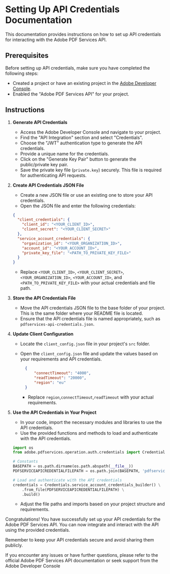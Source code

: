 # Setting Up API Credentials Documentation

This documentation provides instructions on how to set up API credentials for interacting with the Adobe PDF Services API.

## Prerequisites
Before setting up API credentials, make sure you have completed the following steps:
- Created a project or have an existing project in the [Adobe Developer Console](https://console.adobe.io/).
- Enabled the "Adobe PDF Services API" for your project.

## Instructions

1. **Generate API Credentials**
   - Access the Adobe Developer Console and navigate to your project.
   - Find the "API Integration" section and select "Credentials".
   - Choose the "JWT" authentication type to generate the API credentials.
   - Provide a unique name for the credentials.
   - Click on the "Generate Key Pair" button to generate the public/private key pair.
   - Save the private key file (`private.key`) securely. This file is required for authenticating API requests.

2. **Create API Credentials JSON File**
   - Create a new JSON file or use an existing one to store your API credentials.
   - Open the JSON file and enter the following credentials:

   ```json
   {
     "client_credentials": {
       "client_id": "<YOUR_CLIENT_ID>",
       "client_secret": "<YOUR_CLIENT_SECRET>"
     },
     "service_account_credentials": {
       "organization_id": "<YOUR_ORGANIZATION_ID>",
       "account_id": "<YOUR_ACCOUNT_ID>",
       "private_key_file": "<PATH_TO_PRIVATE_KEY_FILE>"
     }
   }
   ```

   - Replace `<YOUR_CLIENT_ID>`, `<YOUR_CLIENT_SECRET>`, `<YOUR_ORGANIZATION_ID>`, `<YOUR_ACCOUNT_ID>`, and `<PATH_TO_PRIVATE_KEY_FILE>` with your actual credentials and file path.

3. **Store the API Credentials File**
   - Move the API credentials JSON file to the base folder of your project. This is the same folder where your README file is located.
   - Ensure that the API credentials file is named appropriately, such as `pdfservices-api-credentials.json`.

4. **Update Client Configuration**
   - Locate the `client_config.json` file in your project's `src` folder.
   - Open the `client_config.json` file and update the values based on your requirements and API credentials.

      ```json
        {  
            "connectTimeout": "4000",
            "readTimeout": "20000",
            "region": "eu"
        }
      ```

      - Replace `region`,`connectTimeout`,`readTimeout` with your actual requirements.

5. **Use the API Credentials in Your Project**
   - In your code, import the necessary modules and libraries to use the API credentials.
   - Use the provided functions and methods to load and authenticate with the API credentials.

   ```python
   import os
   from adobe.pdfservices.operation.auth.credentials import Credentials

   # Constants
   BASEPATH = os.path.dirname(os.path.abspath(__file__))
   PDFSERVICEAPICREDENTIALFILEPATH = os.path.join(BASEPATH, 'pdfservices-api-credentials.json')

   # Load and authenticate with the API credentials
   credentials = Credentials.service_account_credentials_builder() \
       .from_file(PDFSERVICEAPICREDENTIALFILEPATH) \
       .build()
   ```

   - Adjust the file paths and imports based on your project structure and requirements.

Congratulations! You have successfully set up your API credentials for the Adobe PDF Services API. You can now integrate and interact with the API using the provided credentials.

Remember to keep your API credentials secure and avoid sharing them publicly.

If you encounter any issues or have further questions, please refer to the official Adobe PDF Services API documentation or seek support from the Adobe Developer Console